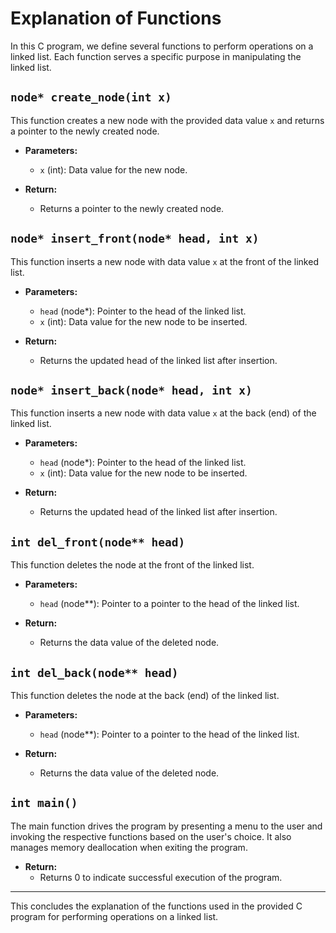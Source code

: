 # Explanation of Functions

In this C program, we define several functions to perform operations on a linked list. Each function serves a specific purpose in manipulating the linked list.

## `node* create_node(int x)`

This function creates a new node with the provided data value `x` and returns a pointer to the newly created node.

- **Parameters:**
  - `x` (int): Data value for the new node.

- **Return:**
  - Returns a pointer to the newly created node.

## `node* insert_front(node* head, int x)`

This function inserts a new node with data value `x` at the front of the linked list.

- **Parameters:**
  - `head` (node*): Pointer to the head of the linked list.
  - `x` (int): Data value for the new node to be inserted.

- **Return:**
  - Returns the updated head of the linked list after insertion.

## `node* insert_back(node* head, int x)`

This function inserts a new node with data value `x` at the back (end) of the linked list.

- **Parameters:**
  - `head` (node*): Pointer to the head of the linked list.
  - `x` (int): Data value for the new node to be inserted.

- **Return:**
  - Returns the updated head of the linked list after insertion.

## `int del_front(node** head)`

This function deletes the node at the front of the linked list.

- **Parameters:**
  - `head` (node**): Pointer to a pointer to the head of the linked list.

- **Return:**
  - Returns the data value of the deleted node.

## `int del_back(node** head)`

This function deletes the node at the back (end) of the linked list.

- **Parameters:**
  - `head` (node**): Pointer to a pointer to the head of the linked list.

- **Return:**
  - Returns the data value of the deleted node.

## `int main()`

The main function drives the program by presenting a menu to the user and invoking the respective functions based on the user's choice. It also manages memory deallocation when exiting the program.

- **Return:**
  - Returns 0 to indicate successful execution of the program.

---

This concludes the explanation of the functions used in the provided C program for performing operations on a linked list.
